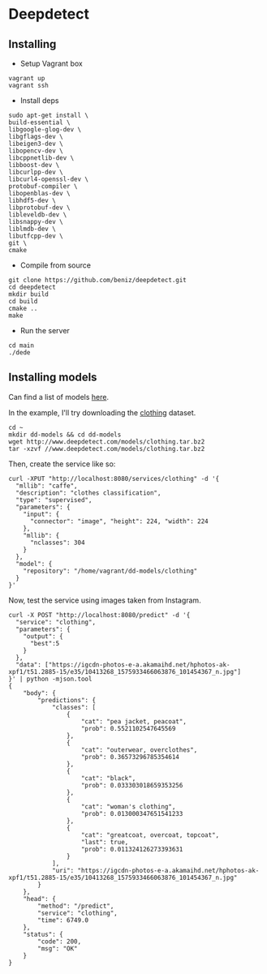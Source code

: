 # Deepdetect

## Installing

* Setup Vagrant box

```
vagrant up
vagrant ssh
```

* Install deps

```
sudo apt-get install \
build-essential \
libgoogle-glog-dev \
libgflags-dev \
libeigen3-dev \
libopencv-dev \
libcppnetlib-dev \
libboost-dev \
libcurlpp-dev \
libcurl4-openssl-dev \
protobuf-compiler \
libopenblas-dev \
libhdf5-dev \
libprotobuf-dev \
libleveldb-dev \
libsnappy-dev \
liblmdb-dev \
libutfcpp-dev \
git \
cmake
```

* Compile from source

```
git clone https://github.com/beniz/deepdetect.git
cd deepdetect
mkdir build
cd build
cmake ..
make
```

* Run the server

```
cd main
./dede
```

## Installing models

Can find a list of models [here](http://www.deepdetect.com/applications/model/#lic).

In the example, I'll try downloading the [clothing](http://www.deepdetect.com/models/clothing.tar.bz2) dataset.

```
cd ~
mkdir dd-models && cd dd-models
wget http://www.deepdetect.com/models/clothing.tar.bz2
tar -xzvf //www.deepdetect.com/models/clothing.tar.bz2
```

Then, create the service like so:

```
curl -XPUT "http://localhost:8080/services/clothing" -d '{
  "mllib": "caffe",
  "description": "clothes classification",
  "type": "supervised",
  "parameters": {
    "input": {
      "connector": "image", "height": 224, "width": 224
    },
    "mllib": {
      "nclasses": 304
    }
  },
  "model": {
    "repository": "/home/vagrant/dd-models/clothing"
  }
}'
```

Now, test the service using images taken from Instagram.

```
curl -X POST "http://localhost:8080/predict" -d '{
  "service": "clothing",
  "parameters": {
    "output": {
      "best":5
    }
  },
  "data": ["https://igcdn-photos-e-a.akamaihd.net/hphotos-ak-xpf1/t51.2885-15/e35/10413268_1575933466063876_101454367_n.jpg"]
}' | python -mjson.tool
{
    "body": {
        "predictions": {
            "classes": [
                {
                    "cat": "pea jacket, peacoat",
                    "prob": 0.5521102547645569
                },
                {
                    "cat": "outerwear, overclothes",
                    "prob": 0.36573296785354614
                },
                {
                    "cat": "black",
                    "prob": 0.033303018659353256
                },
                {
                    "cat": "woman's clothing",
                    "prob": 0.013000347651541233
                },
                {
                    "cat": "greatcoat, overcoat, topcoat",
                    "last": true,
                    "prob": 0.011324126273393631
                }
            ],
            "uri": "https://igcdn-photos-e-a.akamaihd.net/hphotos-ak-xpf1/t51.2885-15/e35/10413268_1575933466063876_101454367_n.jpg"
        }
    },
    "head": {
        "method": "/predict",
        "service": "clothing",
        "time": 6749.0
    },
    "status": {
        "code": 200,
        "msg": "OK"
    }
}
```
